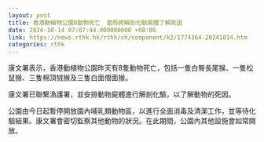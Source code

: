 ```yaml
---
layout: post
title: 香港動植物公園8動物死亡　當局將解剖化驗屍體了解死因
date: 2024-10-14 07:07:44.000000000 +08:00
link: https://news.rthk.hk/rthk/ch/component/k2/1774364-20241014.htm
categories: rthk
---
```


康文署表示，香港動植物公園昨天有8隻動物死亡，包括一隻白臀長尾猴、一隻松鼠猴、三隻棉頂狨猴及三隻白面僧面猴。

康文署已聯繫漁護署，並安排動物屍體進行解剖化驗，以了解動物的死因。

公園由今日起暫停開放園內哺乳類動物區，以進行全面消毒及清潔工作，並等待化驗結果。康文署會密切監察其他動物的狀況。在此期間，公園內其他設施會如常開放。
